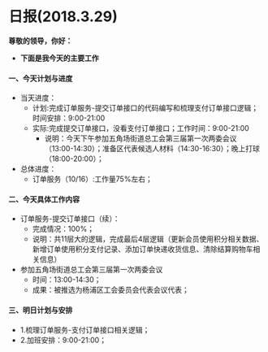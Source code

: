 # 日报(2018.3.29)

**尊敬的领导，你好：**

* **下面是我今天的主要工作**

#### 一、今天计划与进度

* 当天进度：
	* 计划:完成订单服务-提交订单接口的代码编写和梳理支付订单接口逻辑；时间安排：9:00-21:00
	* 实际:完成提交订单接口，没看支付订单接口；工作时间：9:00-21:00
		* 说明：今天下午参加五角场街道总工会第三届第一次两委会议（13:00-14:30）；准备区代表候选人材料（14:30-16:30）；晚上打球（18:00-20:00）；
* 总体进度：
	* 订单服务（10/16）:工作量75%左右；
	
#### 二、今天具体工作内容

* 订单服务-提交订单接口（续）：
	* 完成情况：100%；
	* 说明：共11层大的逻辑，完成最后4层逻辑（更新会员使用积分相关数据、新增订单使用积分支付记录、添加订单快递收货信息、清除结算购物车相关信息）
* 参加五角场街道总工会第三届第一次两委会议
	* 时间：13:00-14:30；
	* 成果：被推选为杨浦区工会委员会代表会议代表；

#### 三、明日计划与安排

* 1.梳理订单服务-支付订单接口相关逻辑；
* 2.加班安排：9:00-21:00；